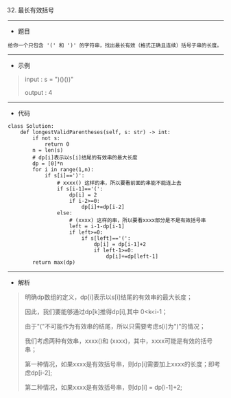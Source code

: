 32. 最长有效括号
----------
- 题目
>
    给你一个只包含 '(' 和 ')' 的字符串，找出最长有效（格式正确且连续）括号子串的长度。

----------
- 示例
> input : s = ")()())"
>
> output : 4
>
----------
 - 代码
> 
    class Solution:
        def longestValidParentheses(self, s: str) -> int:
            if not s:
                return 0
            n = len(s)
            # dp[i]表示以s[i]结尾的有效串的最大长度
            dp = [0]*n
            for i in range(1,n):
                if s[i]==')':
                    # xxxx() 这样的串，所以要看前面的串能不能连上去
                    if s[i-1]=='(':
                        dp[i] = 2
                        if i-2>=0:
                            dp[i]+=dp[i-2]
                    else:
                        # (xxxx) 这样的串，所以要看xxxx部分是不是有效括号串
                        left = i-1-dp[i-1]
                        if left>=0:
                            if s[left]=='(':
                                dp[i] = dp[i-1]+2
                                if left-1>=0:
                                    dp[i]+=dp[left-1]
            return max(dp)
>
----------
 - 解析
> 
> 明确dp数组的定义，dp[i]表示以s[i]结尾的有效串的最大长度；
> 
> 因此，我们要能够通过dp[k]推得dp[i],其中 0<k<i-1；
> 
> 由于"("不可能作为有效串的结尾，所以只需要考虑s[i]为")"的情况；
> 
> 我们考虑两种有效串，xxxx()和 (xxxx)，其中，xxxx可能是有效的括号串；
> 
> 第一种情况，如果xxxx是有效括号串，则dp[i]需要加上xxxx的长度；即考虑dp[i-2];
> 
> 第二种情况，如果xxxx是有效括号串，则dp[i] = dp[i-1]+2;